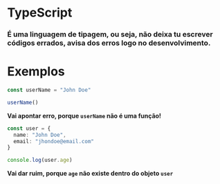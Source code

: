 <h1>TypeScript</h1>
<h3>É uma linguagem de tipagem, ou seja, não deixa tu escrever códigos errados, avisa dos erros logo no desenvolvimento.</h3>

<h1>Exemplos</h1>

``` typescript
const userName = "John Doe"

userName()
```
**Vai apontar erro, porque ``` userName ``` não é uma função!**


``` typescript
const user = {
  name: "John Doe",
  email: "jhondoe@email.com"
}

console.log(user.age)
```

**Vai dar ruim, porque ``` age ``` não existe dentro do objeto ``` user ```**
